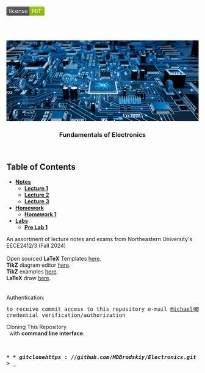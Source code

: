 <!-- PROJECT LOGO -->
<br />
<p align="left">
  <a href="https://github.com/MDBrodskiy/Electronics/tree/master/LICENSE">
    <img src="images/LicenseImage.svg" alt="license" width="100" height="24"></a>
</p>
<br/>
<br/>

<!-- BACKGROUND & TITLE -->
<p align="center">
  <a href="https://github.com/MDBrodskiy/Electronics">
    <img src="images/background.png" alt="background">
  </a>
  <h3 align="center">Fundamentals of Electronics</h3>
<br />
</p>

<!-- TABLE OF CONTENTS -->
## Table of Contents

* [**Notes**](https://github.com/MDBrodskiy/Electronics/tree/master/Notes/)
    * [**Lecture 1**](https://github.com/MDBrodskiy/Electronics/tree/master/Notes/Lecture1.pdf)
    * [**Lecture 2**](https://github.com/MDBrodskiy/Electronics/tree/master/Notes/Lecture2.pdf)
    * [**Lecture 3**](https://github.com/MDBrodskiy/Electronics/tree/master/Notes/Lecture3.pdf)
* [**Homework**](https://github.com/MDBrodskiy/Electronics/tree/master/Homework/)
    * [**Homework 1**](https://github.com/MDBrodskiy/Electronics/tree/master/Homework/Homework1.pdf)
* [**Labs**](https://github.com/MDBrodskiy/Electronics/tree/master/Labs/)
    * [**Pre Lab 1**](https://github.com/MDBrodskiy/Electronics/tree/master/Labs/PreLab1.pdf)

<!--
  * [**Chapter 1**](#Notes/Chapter\ 1)
* [**Exams**](#Exams)
* [**Projects**](#Projects)
-->


An assortment of lecture notes and exams from Northeastern University's EECE2412/3 (Fall 2024)
<br/> <br/> 
Open sourced **LaTeX** Templates [here](https://www.latextemplates.com/).
<br/>
**TikZ** diagram editor [here](https://www.mathcha.io/editor).
<br/>
**TikZ** examples [here](https://www.texample.net/tikz/example).
<br/>
**LaTeX** draw [here](https://www.latexdraw.com/).
<br/> <br/> <br/>
Authentication:   
    <pre>to receive commit access to this repository e-mail Michael@Brodskiy.com for credential verification/authorization</pre>

Cloning This Repository
</br>&nbsp;&nbsp;with **command line interface**:
    <pre>    
    **$** git clone https://github.com/MDBrodskiy/Electronics.git    
    **$** **>**  **_**
    </pre>
